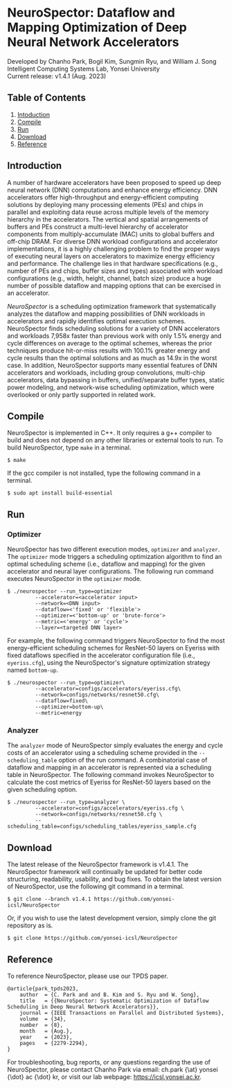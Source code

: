 # NeuroSpector: Dataflow and Mapping Optimization of Deep Neural Network Accelerators
Developed by Chanho Park, Bogil Kim, Sungmin Ryu, and William J. Song\
Intelligent Computing Systems Lab, Yonsei University\
Current release: v1.4.1 (Aug. 2023)

## Table of Contents
1. [Intoduction](#introduction)
2. [Compile](#compile)
3. [Run](#run)
4. [Download](#download)
5. [Reference](#reference)

## Introduction
A number of hardware accelerators have been proposed to speed up deep neural network (DNN) computations and enhance energy efficiency. DNN accelerators offer high-throughput and energy-efficient computing solutions by deploying many processing elements (PEs) and chips in parallel and exploiting data reuse across multiple levels of the memory hierarchy in the accelerators. The vertical and spatial arrangements of buffers and PEs construct a multi-level hierarchy of accelerator components from multiply-accumulate (MAC) units to global buffers and off-chip DRAM. For diverse DNN workload configurations and accelerator implementations, it is a highly challenging problem to find the proper ways of executing neural layers on accelerators to maximize energy efficiency and performance. The challenge lies in that hardware specifications (e.g., number of PEs and chips, buffer sizes and types) associated with workload configurations (e.g., width, height, channel, batch size) produce a huge number of possible dataflow and mapping options that can be exercised in an accelerator.

_NeuroSpector_ is a scheduling optimization framework that systematically analyzes the dataflow and mapping possibilities of DNN workloads in accelerators and rapidly identifies optimal execution schemes. NeuroSpector finds scheduling solutions for a variety of DNN accelerators and workloads 7,958x faster than previous work with only 1.5% energy and cycle differences on average to the optimal schemes, whereas the prior techniques produce hit-or-miss results with 100.1% greater energy and cycle results than the optimal solutions and as much as 14.9x in the worst case. In addition, NeuroSpector supports many essential features of DNN accelerators and workloads, including group convolutions, multi-chip accelerators, data bypassing in buffers, unified/separate buffer types, static power modeling, and network-wise scheduling optimization, which were overlooked or only partly supported in related work.

## Compile
NeuroSpector is implemented in C++. It only requires a g++ compiler to build and does not depend on any other libraries or external tools to run. To build NeuroSpector, type `make` in a terminal.

	$ make

If the gcc compiler is not installed, type the following command in a terminal.

    $ sudo apt install build-essential

## Run
### Optimizer
NeuroSpector has two different execution modes, `optimizer` and `analyzer`. The `optimizer` mode triggers a scheduling optimization algorithm to find an optimal scheduling scheme (i.e., dataflow and mapping) for the given accelerator and neural layer configurations. The following run command executes NeuroSpector in the `optimizer` mode.

	$ ./neurospector --run_type=optimizer 
			 --accelerator=<accelerator input> 
			 --network=<DNN input> 
			 --dataflow=<'fixed' or 'flexible'> 
			 --optimizer=<'bottom-up' or 'brute-force'>
			 --metric=<'energy' or 'cycle'> 
			 --layer=<targeted DNN layer>

For example, the following command triggers NeuroSpector to find the most energy-efficient scheduling schemes for ResNet-50 layers on Eyeriss with fixed dataflows specified in the accelerator configuration file (i.e., `eyeriss.cfg`), using the NeuroSpector's signature optimization strategy named `bottom-up`.

	$ ./neurospector --run_type=optimizer\
			 --accelerator=configs/accelerators/eyeriss.cfg\
			 --network=configs/networks/resnet50.cfg\
			 --dataflow=fixed\
			 --optimizer=bottom-up\
			 --metric=energy

### Analyzer
The `analyzer` mode of NeuroSpector simply evaluates the energy and cycle costs of an accelerator using a scheduling scheme provided in the `--scheduling_table` option of the run command. A combinatorial case of dataflow and mapping in an accelerator is represented via a scheduling table in NeuroSpector. The following command invokes NeuroSpector to calculate the cost metrics of Eyeriss for ResNet-50 layers based on the given scheduling option.

	$ ./neurospector --run_type=analyzer \
			 --accelerator=configs/accelerators/eyeriss.cfg \
			 --network=configs/networks/resnet50.cfg \
			 --scheduling_table=configs/scheduling_tables/eyeriss_sample.cfg


## Download
The latest release of the NeuroSpector framework is v1.4.1. The NeuroSpector framework will continually be updated for better code structuring, readability, usability, and bug fixes. To obtain the latest version of NeuroSpector, use the following git command in a terminal. 

	$ git clone --branch v1.4.1 https://github.com/yonsei-icsl/NeuroSpector

Or, if you wish to use the latest development version, simply clone the git repository as is.

	$ git clone https://github.com/yonsei-icsl/NeuroSpector

## Reference
To reference NeuroSpector, please use our TPDS paper.

	@article{park_tpds2023,
	    author  = {C. Park and and B. Kim and S. Ryu and W. Song},
	    title   = {{NeuroSpector: Systematic Optimization of Dataflow Scheduling in Deep Neural Network Accelerators}},
	    journal = {IEEE Transactions on Parallel and Distributed Systems},
	    volume  = {34},
	    number  = {8},
	    month   = {Aug.},
	    year    = {2023},
	    pages   = {2279-2294},
	}

For troubleshooting, bug reports, or any questions regarding the use of NeuroSpector, please contact Chanho Park via email: ch.park {\at} yonsei {\dot} ac {\dot} kr, or visit our lab webpage: https://icsl.yonsei.ac.kr.
